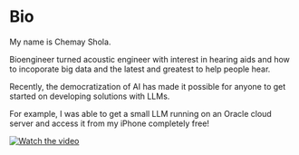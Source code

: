 
# Bio

My name is Chemay Shola. 

Bioengineer turned acoustic engineer with interest in hearing aids and how to incoporate big data and the latest and greatest to help people hear. 

Recently, the democratization of AI has made it possible for anyone to get started on developing solutions with LLMs.

For example, I was able to get a small LLM running on an Oracle cloud server and access it from my iPhone completely free! 

[![Watch the video](https://raw.githubusercontent.com/yourusername/yourrepository/main/assets/thumbnail.jpg)]([https://raw.githubusercontent.com/yourusername/yourrepository/main/assets/video.mp4](https://github.com/chozillla/chozillla/blob/master/trimmedLLM.mp4))
